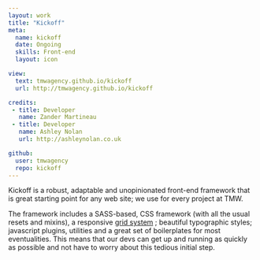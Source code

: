 ```yaml
---
layout: work
title: "Kickoff"
meta:
  name: kickoff
  date: Ongoing
  skills: Front-end
  layout: icon

view:
  text: tmwagency.github.io/kickoff
  url: http://tmwagency.github.io/kickoff

credits:
 - title: Developer
   name: Zander Martineau
 - title: Developer
   name: Ashley Nolan
   url: http://ashleynolan.co.uk

github: 
  user: tmwagency
  repo: kickoff
---
```

Kickoff is a robust, adaptable and unopinionated front-end framework that is great starting point for any web site; we use for every project at TMW.

The framework includes a SASS-based, CSS framework (with all the usual resets and mixins), a responsive [grid system](https://github.com/mrmartineau/Choreographic-Grid) ; beautiful typographic styles; javascript plugins, utilities and a great set of boilerplates for most eventualities. This means that our devs can get up and running as quickly as possible and not have to worry about this tedious initial step.
